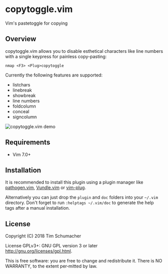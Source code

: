 # copytoggle.vim

Vim's pastetoggle for copying

## Overview

copytoggle.vim allows you to disable esthetical characters like line numbers
with a single keypress for painless copy-pasting:

    nmap <F3> <Plug>copytoggle

Currently the following features are supported:

* listchars
* linebreak
* showbreak
* line numbers
* foldcolumn
* conceal
* signcolumn

![copytoggle.vim demo](https://files.timakro.de/vim-copytoggle.png)

## Requirements

* Vim 7.0+

## Installation

It is recommended to install this plugin using a plugin manager like
[pathogen.vim](http://github.com/tpope/vim-pathogen),
[Vundle.vim](https://github.com/VundleVim/Vundle.vim) or
[vim-plug](https://github.com/junegunn/vim-plug).

Alternatively you can just drop the `plugin` and `doc` folders into your
`~/.vim` directory. Don't forget to run `:helptags ~/.vim/doc` to generate the
help tags after a manual installation.

## License

Copyright (C) 2018 Tim Schumacher

License GPLv3+: GNU GPL version 3 or later <http://gnu.org/licenses/gpl.html>.

This is free software: you are free to change and redistribute it.
There is NO WARRANTY, to the extent per‐mitted by law.
